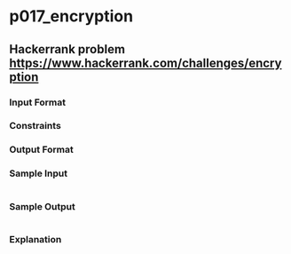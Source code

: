 # p017_encryption

Hackerrank problem https://www.hackerrank.com/challenges/encryption
---

### Input Format 

### Constraints

### Output Format 

### Sample Input
```
```
### Sample Output
```
```
### Explanation
